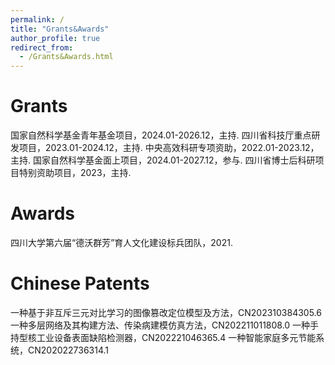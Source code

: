 ```yaml
---
permalink: /
title: "Grants&Awards"
author_profile: true
redirect_from: 
  - /Grants&Awards.html
---
```


Grants
====
国家自然科学基金青年基金项目，2024.01-2026.12，主持.
四川省科技厅重点研发项目，2023.01-2024.12，主持.
中央高效科研专项资助，2022.01-2023.12，主持.
国家自然科学基金面上项目，2024.01-2027.12，参与.
四川省博士后科研项目特别资助项目，2023，主持.

Awards
====
四川大学第六届“德沃群芳”育人文化建设标兵团队，2021.

Chinese Patents
====
一种基于非互斥三元对比学习的图像篡改定位模型及方法，CN202310384305.6
一种多层网络及其构建方法、传染病建模仿真方法，CN202211011808.0
一种手持型核工业设备表面缺陷检测器，CN202221046365.4
一种智能家庭多元节能系统，CN202022736314.1
